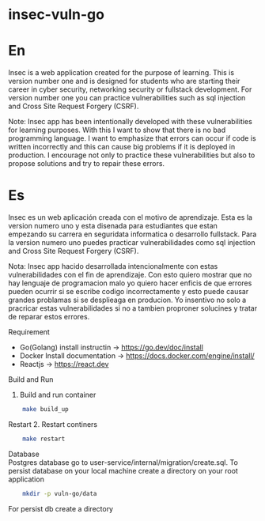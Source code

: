 # insec-vuln-go

# En

Insec is a web application created for the purpose of learning. This is version number one and is designed for students who are starting their career in cyber security, networking security or fullstack development.
For version number one you can practice vulnerabilities such as sql injection and Cross Site Request Forgery (CSRF).

Note: Insec app has been intentionally developed with these vulnerabilities for learning purposes. With this I want to show that there is no bad programming language. I want to emphasize that errors can occur if code is written incorrectly and this can cause big problems if it is deployed in production. I encourage not only to practice these vulnerabilities but also to propose solutions and try to repair these errors.

# Es

Insec es un web aplicación creada con el motivo de aprendizaje. Esta es la version numero uno y  esta disenada para estudiantes que estan empezando su carrera en seguridata informatica o desarrollo fullstack.
Para la version numero uno puedes practicar vulnerabilidades como sql injection and Cross Site Request Forgery (CSRF). 

Nota: Insec app hacido desarrollada intencionalmente con estas vulnerabilidades con el fin de aprendizaje. Con esto quiero mostrar que no hay lenguaje de programacion malo yo quiero hacer enficis de que errores pueden ocurrir si se escribe codigo incorrectamente y esto puede causar grandes problamas si se desplieaga en producion. Yo insentivo no solo a pracricar estas vulnerabilidades si no a tambien proproner solucines y tratar de reparar estos errores.

Requirement 
- Go(Golang) install instructin -> https://go.dev/doc/install
- Docker Install documentation -> https://docs.docker.com/engine/install/
- Reactjs -> https://react.dev


Build and Run
1. Build and run container 
```bash
    make build_up
```
Restart 
2. Restart continers

```bash
    make restart
```

Database\
Postgres database go to user-service/internal/migration/create.sql.
To persist database on your local machine create a directory on your root application
```bash
    mkdir -p vuln-go/data 
```


For persist db create a directory 
